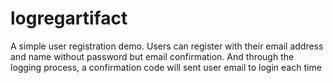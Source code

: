 # logregartifact
A simple user registration demo. Users can register with their email address and name without password but email confirmation. 
And through the logging process, a confirmation code will sent user email to login each time
